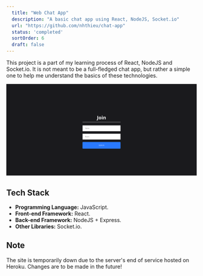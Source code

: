 ```yaml
---
  title: "Web Chat App"
  description: "A basic chat app using React, NodeJS, Socket.io"
  url: "https://github.com/nhthieu/chat-app"
  status: 'completed'
  sortOrder: 6
  draft: false
---
```


This project is a part of my learning process of React, NodeJS and Socket.io. It is not meant to be a full-fledged chat app, but rather a simple one to help me understand the basics of these technologies.

![Screenshot](../../assets/chat-app-1.png)

## Tech Stack

- **Programming Language:** JavaScript.
- **Front-end Framework:** React.
- **Back-end Framework:** NodeJS + Express.
- **Other Libraries:** Socket.io.

## Note

The site is temporarily down due to the server's end of service hosted on Heroku. Changes are to be made in the future!
